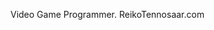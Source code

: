 Video Game Programmer.
ReikoTennosaar.com

<!---
ReikoTennosaar/ReikoTennosaar is a ✨ special ✨ repository because its `README.md` (this file) appears on your GitHub profile.
You can click the Preview link to take a look at your changes.
--->
